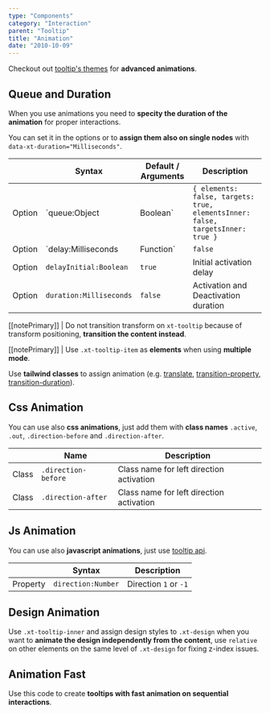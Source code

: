 ```yaml
---
type: "Components"
category: "Interaction"
parent: "Tooltip"
title: "Animation"
date: "2010-10-09"
---
```


Checkout out [tooltip's themes](/themes/by-component/tooltip) for **advanced animations**.

## Queue and Duration

When you use animations you need to **specity the duration of the animation** for proper interactions.

You can set it in the options or to **assign them also on single nodes** with `data-xt-duration="Milliseconds"`.

<div class="xt-overflow-sub overflow-y-hidden overflow-x-scroll my-5 xt-my-auto w-full">

|                         | Syntax                                    | Default / Arguments                       | Description                   |
| ----------------------- | ----------------------------------------- | ----------------------------- | ----------------------------- |
| Option                  | `queue:Object|Boolean`                 | `{ elements: false, targets: true, elementsInner: false, targetsInner: true }`     | Set instant activation and deactivation          |
| Option                  | `delay:Milliseconds|Function`                          | `false`        | Activation and Deactivation delay            |
| Option                  | `delayInitial:Boolean`                          | `true`        | Initial activation delay            |
| Option                  | `duration:Milliseconds`                          | `false`        | Activation and Deactivation duration            |

</div>

[[notePrimary]]
| Do not transition transform on `xt-tooltip` because of transform positioning, **transition the content instead**.

[[notePrimary]]
| Use `.xt-tooltip-item` as **elements** when using **multiple mode**.

Use **tailwind classes** to assign animation (e.g. [translate](https://tailwindcss.com/docs/translate), [transition-property](https://tailwindcss.com/docs/transition-property), [transition-duration](https://tailwindcss.com/docs/transition-duration)).

<demo>
  <demoinline src="demos/components/tooltip/animation">
  </demoinline>
  <demoinline src="demos/components/tooltip/animation-multiple">
  </demoinline>
  <demoinline src="demos/components/tooltip/animation-multiple-noqueue">
  </demoinline>
</demo>

## Css Animation

You can use also **css animations**, just add them with **class names** `.active`, `.out`, `.direction-before` and `.direction-after`.

<div class="xt-overflow-sub overflow-y-hidden overflow-x-scroll my-5 xt-my-auto w-full">

|                      | Name                          | Description                   |
| ----------------------- | ---------------------------- | ----------------------------- |
| Class                  | `.direction-before`       |  Class name for left direction activation            |
| Class                  | `.direction-after`       |  Class name for left direction activation            |
</div>

<demo>
  <demoinline src="demos/components/tooltip/animation-css">
  </demoinline>
  <demoinline src="demos/components/tooltip/animation-css-multiple">
  </demoinline>
</demo>

## Js Animation

You can use also **javascript animations**, just use [tooltip api](/components/tooltip/api).

<div class="xt-overflow-sub overflow-y-hidden overflow-x-scroll my-5 xt-my-auto w-full">

|                         | Syntax                                    | Description                   |
| ----------------------- | ----------------------------------------- | ----------------------------- |
| Property                   | `direction:Number`       | Direction `1` or `-1`              |

</div>

<demo>
  <demoinline src="demos/components/tooltip/animation-js">
  </demoinline>
  <demoinline src="demos/components/tooltip/animation-js-multiple">
  </demoinline>
</demo>

## Design Animation

Use `.xt-tooltip-inner` and assign design styles to `.xt-design` when you want to **animate the design independently from the content**, use `relative` on other elements on the same level of `.xt-design` for fixing z-index issues.

<demo>
  <demoinline src="demos/components/tooltip/animation-design">
  </demoinline>
</demo>

## Animation Fast

Use this code to create **tooltips with fast animation on sequential interactions**.

<demo>
  <demoinline src="demos/components/tooltip/animation-fast">
  </demoinline>
</demo>

